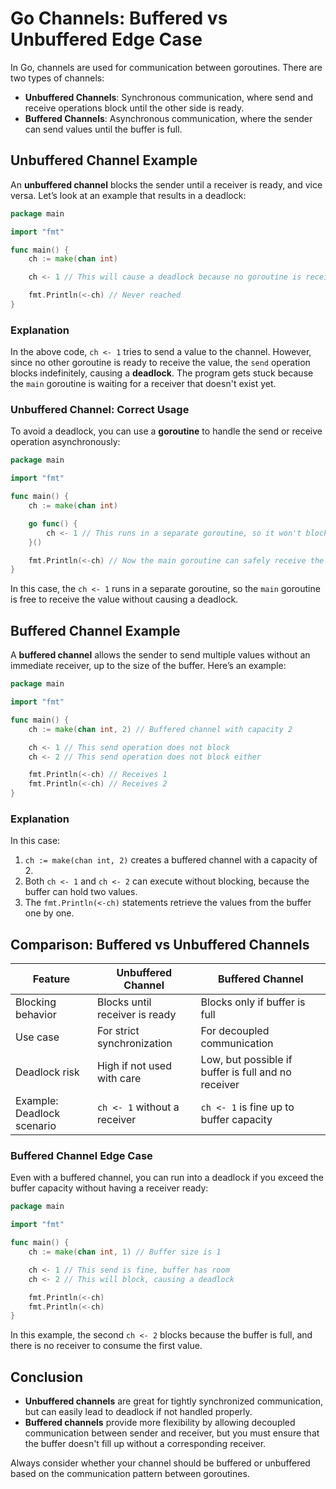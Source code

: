 
# Go Channels: Buffered vs Unbuffered Edge Case

In Go, channels are used for communication between goroutines. There are two types of channels:
- **Unbuffered Channels**: Synchronous communication, where send and receive operations block until the other side is ready.
- **Buffered Channels**: Asynchronous communication, where the sender can send values until the buffer is full.

## Unbuffered Channel Example

An **unbuffered channel** blocks the sender until a receiver is ready, and vice versa. Let’s look at an example that results in a deadlock:

```go
package main

import "fmt"

func main() {
    ch := make(chan int)

    ch <- 1 // This will cause a deadlock because no goroutine is receiving from the channel yet

    fmt.Println(<-ch) // Never reached
}
```

### Explanation

In the above code, `ch <- 1` tries to send a value to the channel. However, since no other goroutine is ready to receive the value, the `send` operation blocks indefinitely, causing a **deadlock**. The program gets stuck because the `main` goroutine is waiting for a receiver that doesn't exist yet.

### Unbuffered Channel: Correct Usage

To avoid a deadlock, you can use a **goroutine** to handle the send or receive operation asynchronously:

```go
package main

import "fmt"

func main() {
    ch := make(chan int)

    go func() {
        ch <- 1 // This runs in a separate goroutine, so it won't block
    }()

    fmt.Println(<-ch) // Now the main goroutine can safely receive the value
}
```

In this case, the `ch <- 1` runs in a separate goroutine, so the `main` goroutine is free to receive the value without causing a deadlock.

## Buffered Channel Example

A **buffered channel** allows the sender to send multiple values without an immediate receiver, up to the size of the buffer. Here’s an example:

```go
package main

import "fmt"

func main() {
    ch := make(chan int, 2) // Buffered channel with capacity 2

    ch <- 1 // This send operation does not block
    ch <- 2 // This send operation does not block either

    fmt.Println(<-ch) // Receives 1
    fmt.Println(<-ch) // Receives 2
}
```

### Explanation

In this case:
1. `ch := make(chan int, 2)` creates a buffered channel with a capacity of 2.
2. Both `ch <- 1` and `ch <- 2` can execute without blocking, because the buffer can hold two values.
3. The `fmt.Println(<-ch)` statements retrieve the values from the buffer one by one.

## Comparison: Buffered vs Unbuffered Channels

| Feature                        | Unbuffered Channel             | Buffered Channel                |
| ------------------------------ | ------------------------------ | ------------------------------- |
| Blocking behavior               | Blocks until receiver is ready | Blocks only if buffer is full   |
| Use case                        | For strict synchronization     | For decoupled communication     |
| Deadlock risk                   | High if not used with care     | Low, but possible if buffer is full and no receiver |
| Example: Deadlock scenario      | `ch <- 1` without a receiver   | `ch <- 1` is fine up to buffer capacity |

### Buffered Channel Edge Case

Even with a buffered channel, you can run into a deadlock if you exceed the buffer capacity without having a receiver ready:

```go
package main

import "fmt"

func main() {
    ch := make(chan int, 1) // Buffer size is 1

    ch <- 1 // This send is fine, buffer has room
    ch <- 2 // This will block, causing a deadlock

    fmt.Println(<-ch)
    fmt.Println(<-ch)
}
```

In this example, the second `ch <- 2` blocks because the buffer is full, and there is no receiver to consume the first value.

## Conclusion

- **Unbuffered channels** are great for tightly synchronized communication, but can easily lead to deadlock if not handled properly.
- **Buffered channels** provide more flexibility by allowing decoupled communication between sender and receiver, but you must ensure that the buffer doesn't fill up without a corresponding receiver.

Always consider whether your channel should be buffered or unbuffered based on the communication pattern between goroutines.
